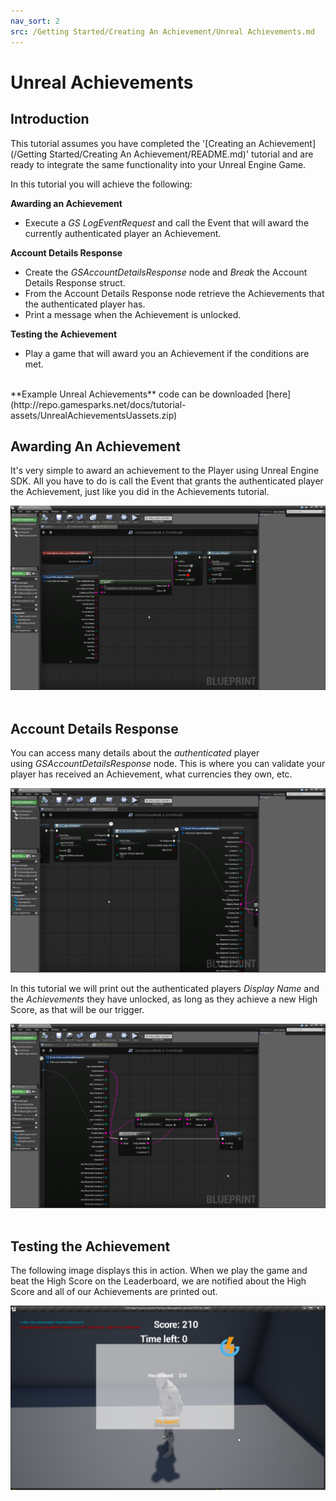 ```yaml
---
nav_sort: 2
src: /Getting Started/Creating An Achievement/Unreal Achievements.md
---
```


# Unreal Achievements

## Introduction

This tutorial assumes you have completed the '[Creating an Achievement](/Getting Started/Creating An Achievement/README.md)' tutorial and are ready to integrate the same functionality into your Unreal Engine Game.

In this tutorial you will achieve the following:

**Awarding an Achievement**
  * Execute a *GS LogEventRequest* and call the Event that will award the currently authenticated player an Achievement.

**Account Details Response**

  * Create the *GSAccountDetailsResponse* node and *Break* the Account Details Response struct.
  * From the Account Details Response node retrieve the Achievements that the authenticated player has.
  * Print a message when the Achievement is unlocked.

**Testing the Achievement**

  * Play a game that will award you an Achievement if the conditions are met.

</br>
**Example Unreal Achievements** code can be downloaded [here](http://repo.gamesparks.net/docs/tutorial-assets/UnrealAchievementsUassets.zip)

## Awarding An Achievement

It's very simple to award an achievement to the Player using Unreal Engine SDK. All you have to do is call the Event that grants the authenticated player the Achievement, just like you did in the Achievements tutorial.

![l](img/UR/1.png)
 

## Account Details Response

You can access many details about the *authenticated* player using *GSAccountDetailsResponse* node. This is where you can validate your player has received an Achievement, what currencies they own, etc.

![l](img/UR/2.png)

In this tutorial we will print out the authenticated players *Display Name* and the *Achievements* they have unlocked, as long as they achieve a new High Score, as that will be our trigger.

![l](img/UR/3.png)
 

## Testing the Achievement

The following image displays this in action. When we play the game and beat the High Score on the Leaderboard, we are notified about the High Score and all of our Achievements are printed out.

![l](img/UR/4.png)
